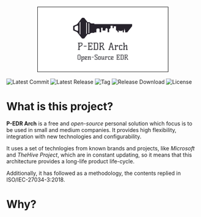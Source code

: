 <p align="center">
	<img src="./doc/img/logo.png" alt="logo"
</p>

![Latest Commit](https://img.shields.io/github/last-commit/cleverparrot95/P-EDR-Arch)
![Latest Release](https://img.shields.io/github/repo-size/cleverparrot95/P-EDR-Arch)
![Tag](https://img.shields.io/github/v/tag/cleverparrot95/P-EDR-Arch)
![Release Download](https://img.shields.io/github/downloads/cleverparrot95/P-EDR-Arch/v1.0/total)
![License](https://img.shields.io/github/license/cleverparrot95/P-EDR-Arch)
  
  # What is this project?
  
**P-EDR Arch** is a free and _open-source_ personal solution which focus is to be used in small and medium companies. It provides high flexibility, integration with new technologies and configurability. 
  
It uses a set of technlogies from known brands and projects, like _Microsoft_ and _TheHive Project_, which are in constant updating, so it means that this architecture provides a long-life product life-cycle.
  
Additionally, it has followed as a methodology, the contents replied in ISO/IEC-27034-3:2018.
  
  # Why?
